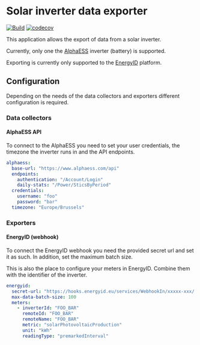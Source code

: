 # Solar inverter data exporter

[![Build](https://github.com/mathiasbosman/inverter-data-export/actions/workflows/build.yml/badge.svg)](https://github.com/mathiasbosman/alphaess-energyid-proxy/actions/workflows/build.yml)
[![codecov](https://codecov.io/gh/mathiasbosman/inverter-data-export/branch/master/graph/badge.svg?token=VixDPmMsct)](https://codecov.io/gh/mathiasbosman/alphaess-energyid-proxy)

This application allows the export of data from a solar inverter.

Currently, only one the [AlphaESS](https://www.alpha-ess.com) inverter (battery) is supported.

Exporting is currently only supported to the [EnergyID](https://energyid.eu) platform.

## Configuration

Depending on the needs of the data collectors and exporters different configuration is required.

### Data collectors

#### AlphaESS API

To connect to the AlphaESS you need to set your user credentials, the timezone the inverter runs in
and the API endpoints.

```yaml
alphaess:
  base-url: "https://www.alphaess.com/api"
  endpoints:
    authentication: "/Account/Login"
    daily-stats: "/Power/SticsByPeriod"
  credentials:
    username: "foo"
    password: "bar"
  timezone: "Europe/Brussels"
```

### Exporters

#### EnergyID (webhook)

To connect the EnergyID webhook you need the provided secret url and set it as such. In addition,
set the maximum batch size.

This is also the place to configure your meters in EnergyID. Combine them with the identifier of the
inverter.

````yaml
energyid:
  secret-url: "https://hooks.energyid.eu/services/WebhookIn/xxxxx-xxx/..."
  max-data-batch-size: 100
  meters:
    - inverterId: "FOO_BAR"
      remoteId: "FOO_BAR"
      remoteName: "FOO_BAR"
      metric: "solarPhotovoltaicProduction"
      unit: "kWh"
      readingType: "premarkedInterval"
````